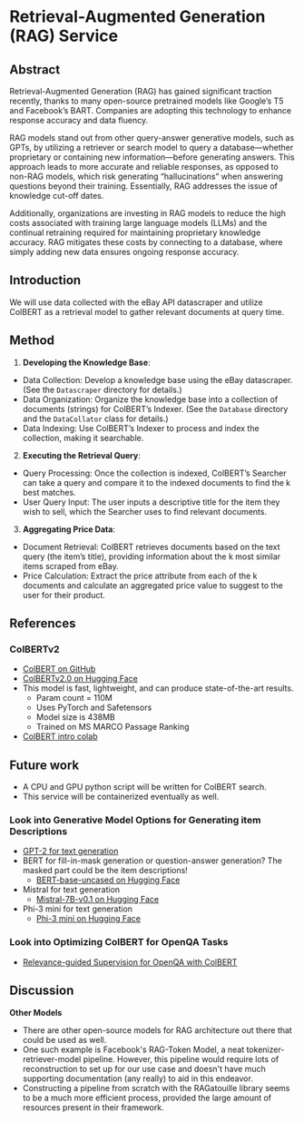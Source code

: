 # Retrieval-Augmented Generation (RAG) Service


## Abstract
Retrieval-Augmented Generation (RAG) has gained significant traction recently, thanks to many open-source pretrained models like Google’s T5 and Facebook’s BART. Companies are adopting this technology to enhance response accuracy and data fluency.

RAG models stand out from other query-answer generative models, such as GPTs, by utilizing a retriever or search model to query a database—whether proprietary or containing new information—before generating answers. This approach leads to more accurate and reliable responses, as opposed to non-RAG models, which risk generating “hallucinations” when answering questions beyond their training. Essentially, RAG addresses the issue of knowledge cut-off dates.

Additionally, organizations are investing in RAG models to reduce the high costs associated with training large language models (LLMs) and the continual retraining required for maintaining proprietary knowledge accuracy. RAG mitigates these costs by connecting to a database, where simply adding new data ensures ongoing response accuracy.

## Introduction

We will use data collected with the eBay API datascraper and utilize ColBERT as a retrieval model to gather relevant documents at query time.


## Method

1. **Developing the Knowledge Base**: 
  - Data Collection: Develop a knowledge base using the eBay datascraper. (See the `Datascraper` directory for details.)
  - Data Organization: Organize the knowledge base into a collection of documents (strings) for ColBERT’s Indexer. (See the `Database` directory and the `DataCollator` class for details.)
  - Data Indexing: Use ColBERT’s Indexer to process and index the collection, making it searchable. 

2. **Executing the Retrieval Query**: 
  - Query Processing: Once the collection is indexed, ColBERT’s Searcher can take a query and compare it to the indexed documents to find the k best matches.
  - User Query Input: The user inputs a descriptive title for the item they wish to sell, which the Searcher uses to find relevant documents.

3. **Aggregating Price Data**:
  - Document Retrieval: ColBERT retrieves documents based on the text query (the item’s title), providing information about the k most similar items scraped from eBay.
  - Price Calculation: Extract the price attribute from each of the k documents and calculate an aggregated price value to suggest to the user for their product.


## References

### ColBERTv2
- [ColBERT on GitHub](https://github.com/stanford-futuredata/ColBERT?tab=readme-ov-file)
- [ColBERTv2.0 on Hugging Face](https://huggingface.co/colbert-ir/colbertv2.0)
- This model is fast, lightweight, and can produce state-of-the-art results.
  - Param count = 110M
  - Uses PyTorch and Safetensors
  - Model size is 438MB
  - Trained on MS MARCO Passage Ranking
- [ColBERT intro colab](https://colab.research.google.com/github/stanford-futuredata/ColBERT/blob/main/docs/intro2new.ipynb#scrollTo=JRiOnzxtwI0j)


## Future work
- A CPU and GPU python script will be written for ColBERT search.
- This service will be containerized eventually as well.

### Look into Generative Model Options for Generating item Descriptions
- [GPT-2 for text generation](https://huggingface.co/openai-community/gpt2/tree/main)
- BERT for fill-in-mask generation or question-answer generation? The masked part could be the item descriptions!
  - [BERT-base-uncased on Hugging Face](https://huggingface.co/google-bert/bert-base-uncased/tree/main)
- Mistral for text generation
  - [Mistral-7B-v0.1 on Hugging Face](https://huggingface.co/mistralai/Mistral-7B-v0.1?text=My+name+is+Julien+and+I+like+to)
- Phi-3 mini for text generation
  - [Phi-3 mini on Hugging Face](https://huggingface.co/microsoft/Phi-3-mini-4k-instruct?text=Give+a+seller+description+for+the+following+item+‘Apple+Watch’)

### Look into Optimizing ColBERT for OpenQA Tasks
- [Relevance-guided Supervision for OpenQA with ColBERT](https://arxiv.org/abs/2007.00814)

## Discussion

**Other Models**
- There are other open-source models for RAG architecture out there that could be used as well.
- One such example is Facebook's RAG-Token Model, a neat tokenizer-retriever-model pipeline. However, this pipeline would require lots of reconstruction to set up for our use case and doesn't have much supporting documentation (any really) to aid in this endeavor.
- Constructing a pipeline from scratch with the RAGatouille library seems to be a much more efficient process, provided the large amount of resources present in their framework.

